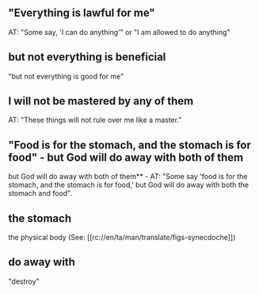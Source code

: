 ## "Everything is lawful for me" ##

AT: "Some say, 'I can do anything'" or "I am allowed to do anything"

## but not everything is beneficial ##

"but not everything is good for me"

## I will not be mastered by any of them ##

AT: "These things will not rule over me like a master."

## "Food is for the stomach, and the stomach is for food" - but God will do away with both of them ##

but God will do away with both of them** - AT: "Some say 'food is for the stomach, and the stomach is for food,' but God will do away with both the stomach and food".

## the stomach ##

the physical body (See: [[rc://en/ta/man/translate/figs-synecdoche]])

## do away with ##

"destroy"
